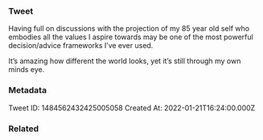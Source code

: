 ### Tweet
Having full on discussions with the projection of my 85 year old self who embodies all the values I aspire towards may be one of the most powerful decision/advice frameworks  I’ve ever used.

It’s amazing how different the world looks, yet it’s still through my own minds eye.

### Metadata
Tweet ID: 1484562432425005058
Created At: 2022-01-21T16:24:00.000Z

### Related

